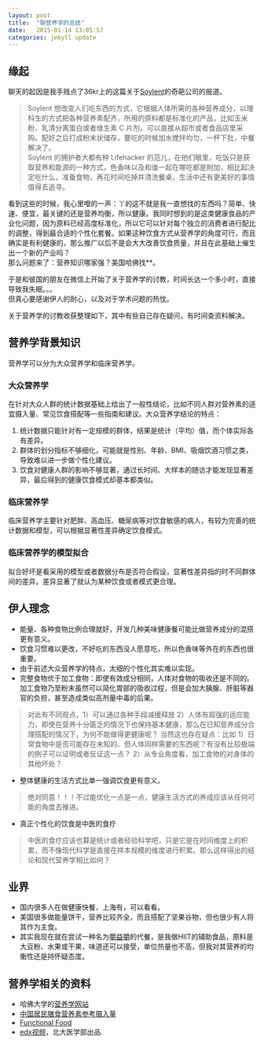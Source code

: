 ```yaml
---
layout: post
title:  "聊营养学的总结"
date:   2015-01-14 13:05:57
categories: jekyll update
---
```

## 缘起
聊天的起因是我手贱点了36kr上的这篇关于[Soylent](http://www.36kr.com/p/218665.html)的奇葩公司的报道。

> Soylent 想改变人们吃东西的方式，它根据人体所需的各种营养成分，以理科生的方式把各种营养素配齐，所用的原料都是标准化的产品，比如玉米粉、乳清分离蛋白或者维生素 C 片剂，可以直接从超市或者食品店里采购。配好之后打成粉末状储存，要吃的时候加水搅拌均匀，一杯下肚，中餐解决了。  
Soylent 的拥护者大都有种 Lifehacker 的范儿，在他们眼里，吃饭只是获取营养和能源的一种方式，色香味以及和谁一起在哪吃都是附加，相比起决定吃什么，准备食物，再花时间吃掉并清洗餐桌，生活中还有更美好的事情值得去追寻。

看到这些的时候，我心里噔的一声：丫的这不就是我一直想找的东西吗？简单、快速、便宜，最关键的还是营养均衡，所以健康。我同时想到的是这类健康食品的产业化问题，因为原料已经高度标准化，所以它可以针对每个独立的消费者进行配比的调整，得到最合适的个性化套餐。如果这种饮食方式从营养学的角度可行，而且确实是有利健康的，那么推广以后不是会大大改善饮食质量，并且在此基础上催生出一个新的产业吗？  
那么问题来了：营养知识哪家强？美国哈佛找\*\*。

于是和彼国的朋友在微信上开始了关于营养学的讨教，时间长达一个多小时，直接导致我失眠。。。  
但真心要感谢伊人的耐心，以及对于学术问题的热忱。

关于营养学的讨教收获整理如下，其中有些自己存在疑问，有时间查资料解决。

## 营养学背景知识
营养学可以分为大众营养学和临床营养学。
### 大众营养学
  在针对大众人群的统计数据基础上给出了一般性结论，比如不同人群对营养素的适宜摄入量、常见饮食搭配等一些指南和建议。大众营养学结论的特点：
  
1. 统计数据只能针对有一定规模的群体，结果是统计（平均）值，而个体实际各有差异。
2. 群体的划分指标不够细化，可能就是性别、年龄、BMI、吸烟饮酒习惯之类，导致难以进一步做个性化建议。
3. 饮食对健康人群的影响不够显著，通过长时间、大样本的随访才能发现显著差异，最后得到的健康饮食模式却基本都类似。 

### 临床营养学  
  临床营养学主要针对肥胖、高血压、糖尿病等对饮食敏感的病人，有较为完善的统计数据和模型，可以根据显著性差异确定饮食模式。

### 临床营养学的模型拟合
  拟合好坏是看采用的模型或者数据分布是否符合假设，显著性差异指的时不同群体间的差异。差异显著了就认为某种饮食或者模式更合理。


## 伊人理念
- 能量、各种食物比例合理就好，开发几种美味健康餐可能比做营养成分的混搭更有意义。
- 饮食习惯难以更改，不好吃的东西没人愿意吃，所以色香味等外在的东西也很重要。
- 由于前述大众营养学的特点，太细的个性化其实难以实现。
- 完整食物优于加工食物：即使有效成分相同，人体对食物的吸收还是不同的。加工食物乃至粉末虽然可以简化胃部的吸收过程，但是会加大胰腺、肝脏等器官的负担，甚至造成类似高剂量中毒的后果。

> 对此有不同观点，1）可以通过各种手段减缓释放 2）人体有超强的适应能力，即使在营养十分匮乏的情况下也保持基本健康，那么在已知营养成分合理搭配的情况下，为何不能做得更健康呢？
        当然这也存在疑点：比如 1）日常食物中是否可能存在未知的、但人体同样需要的东西呢？有没有比较极端的例子可以证明或者反证这一点？ 2）从专业角度看，加工食物的对身体的其他坏处？
        
- 整体健康的生活方式比单一强调饮食更有意义。

> 绝对同意！！！不过能优化一点是一点，健康生活方式的养成应该从任何可能的角度去推进。

- 真正个性化的饮食是中医的食疗

> 中医的食疗应该也算是统计或者经验科学吧，只是它是在时间维度上的积累，而不像现代科学是直接在样本规模的维度进行积累。那么这样得出的结论和现代营养学相比如何？

## 业界
- 国内很多人在做健康快餐，上海有，可以看看。
- 美国很多做能量饼干，营养比较齐全，而且搭配了坚果谷物，但也很少有人将其作为主食。
- 其实我现在就在尝试一种名为[嚼益嚼](http://item.jd.com/591121.html)的代餐，是我做HIIT的辅助食品，原料是大豆粉、水果或干果，味道还可以接受，单位热量也不高，但我对其营养的均衡性还是持怀疑态度。

## 营养学相关的资料
- 哈佛大学的[营养学网站](http://www.hsph.harvard.edu/nutritionsource/)
- [中国居民膳食营养素参考摄入量](http://202.114.108.237/Download/aa7d7f1c-630b-4af0-a127-9f175297b012.pdf)
- [Functional Food](http://en.wikipedia.org/wiki/Functional_food)
- [edx视频](https://www.edx.org/course/shen-bian-de-ying-yang-xue-nutrition-pekingx-18000123x#.VLYmToqUdIo)，北大医学部出品.
